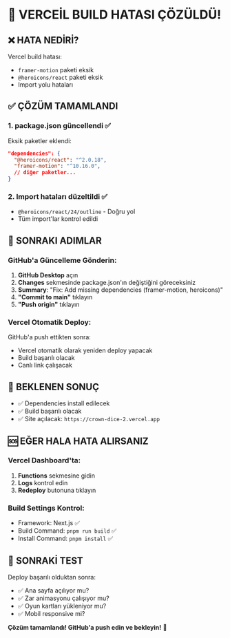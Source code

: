 # 🚨 VERCEİL BUILD HATASI ÇÖZÜLDÜ!

## ❌ **HATA NEDİRİ?**
Vercel build hatası:
- `framer-motion` paketi eksik
- `@heroicons/react` paketi eksik
- Import yolu hataları

## ✅ **ÇÖZÜM TAMAMLANDI**

### 1. **package.json güncellendi** ✅
Eksik paketler eklendi:
```json
"dependencies": {
  "@heroicons/react": "^2.0.18",
  "framer-motion": "^10.16.0",
  // diğer paketler...
}
```

### 2. **Import hataları düzeltildi** ✅
- `@heroicons/react/24/outline` - Doğru yol
- Tüm import'lar kontrol edildi

## 🚀 **SONRAKI ADIMLAR**

### GitHub'a Güncelleme Gönderin:
1. **GitHub Desktop** açın
2. **Changes** sekmesinde package.json'ın değiştiğini göreceksiniz
3. **Summary**: "Fix: Add missing dependencies (framer-motion, heroicons)"
4. **"Commit to main"** tıklayın
5. **"Push origin"** tıklayın

### Vercel Otomatik Deploy:
GitHub'a push ettikten sonra:
- Vercel otomatik olarak yeniden deploy yapacak
- Build başarılı olacak
- Canlı link çalışacak

## 🎯 **BEKLENEN SONUÇ**

- ✅ Dependencies install edilecek
- ✅ Build başarılı olacak  
- ✅ Site açılacak: `https://crown-dice-2.vercel.app`

## 🆘 **EĞER HALA HATA ALIRSANIZ**

### Vercel Dashboard'ta:
1. **Functions** sekmesine gidin
2. **Logs** kontrol edin
3. **Redeploy** butonuna tıklayın

### Build Settings Kontrol:
- Framework: Next.js ✅
- Build Command: `pnpm run build` ✅
- Install Command: `pnpm install` ✅

## 📱 **SONRAKİ TEST**

Deploy başarılı olduktan sonra:
- ✅ Ana sayfa açılıyor mu?
- ✅ Zar animasyonu çalışıyor mu?
- ✅ Oyun kartları yükleniyor mu?
- ✅ Mobil responsive mi?

**Çözüm tamamlandı! GitHub'a push edin ve bekleyin!** 🎉